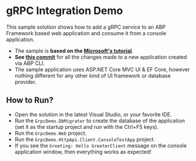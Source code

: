 # gRPC Integration Demo

This sample solution shows how to add a gRPC service to an ABP Framework based web application and consume it from a console application.

* The sample is **based on the [Microsoft's tutorial](https://docs.microsoft.com/en-us/aspnet/core/tutorials/grpc/grpc-start)**.
* **See [this commit](https://github.com/abpframework/abp-samples/commit/9c62d1abe4809f18e5281b6595eb9a139fb7add3)** for all the changes made to a new application created via ABP CLI.
* The sample application uses ASP.NET Core MVC UI & EF Core, however nothing different for any other kind of UI framework or database provider.

## How to Run?

* Open the solution in the latest Visual Studio, or your favorite IDE.
* Run the `GrpcDemo.DbMigrator` to create the database of the application (set it as the startup project and run with the Ctrl+F5 keys).
* Run the `GrpcDemo.Web` project.
* Run the `GrpcDemo.HttpApi.Client.ConsoleTestApp` project.
* If you see the `Greeting: Hello GreeterClient` message on the console application window, then everything works as expected!